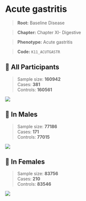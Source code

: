# Acute gastritis

> **Root:** Baseline Disease  

> **Chapter:** Chapter XI- Digestive  

> **Phenotype:** Acute gastritis  

> **Code:** `K11_ACUTGASTR`

## 🧪 All Participants  
> Sample size: **160942**  
> Cases: **381**  
> Controls: **160561**
<img src="/Disease/Figures/ALL/Baseline/K11_ACUTGASTR.png"/>
<CsvTable src="/Disease_Data/ALL/Baseline/LG_K11_ACUTGASTR.csv" label="🔍 View full results" />

## 👨 In Males  
> Sample size: **77186**  
> Cases: **171**  
> Controls: **77015**
<img src="/Disease/Figures/Male/Baseline/K11_ACUTGASTR.png"/>
<CsvTable src="/Disease_Data/Male/Baseline/LG_K11_ACUTGASTR.csv" label="🔍 View full results" />

## 👩 In Females  
> Sample size: **83756**  
> Cases: **210**  
> Controls: **83546**
<img src="/Disease/Figures/Female/Baseline/K11_ACUTGASTR.png"/>
<CsvTable src="/Disease_Data/Female/Baseline/LG_K11_ACUTGASTR.csv" label="🔍 View full results" />
